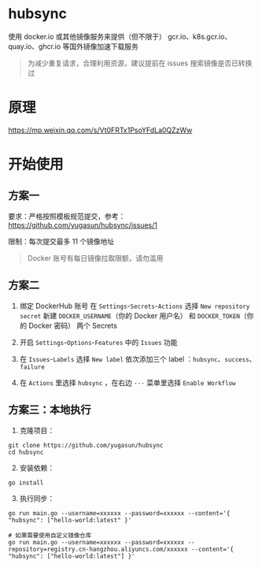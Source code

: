 # hubsync

使用 docker.io 或其他镜像服务来提供（但不限于） gcr.io、k8s.gcr.io、quay.io、ghcr.io 等国外镜像加速下载服务

> 为减少重复请求，合理利用资源，建议提前在 issues 搜索镜像是否已转换过

# 原理

https://mp.weixin.qq.com/s/Vt0FRTx1PsoYFdLa0QZzWw

# 开始使用

## 方案一

要求：严格按照模板规范提交，参考： https://github.com/yugasun/hubsync/issues/1

限制：每次提交最多 11 个镜像地址

> Docker 账号有每日镜像拉取限额，请勿滥用

## 方案二

1. 绑定 DockerHub 账号
   在 `Settings`-`Secrets`-`Actions` 选择 `New repository secret` 新建 `DOCKER_USERNAME`（你的 Docker 用户名）
   和 `DOCKER_TOKEN`（你的 Docker 密码） 两个 Secrets

2. 开启 `Settings`-`Options`-`Features` 中的 `Issues` 功能

3. 在 `Issues`-`Labels` 选择 `New label` 依次添加三个 label ：`hubsync`、`success`、`failure`

4. 在 `Actions` 里选择 `hubsync` ，在右边 `···` 菜单里选择 `Enable Workflow`

## 方案三：本地执行

1. 克隆项目：

```shell
git clone https://github.com/yugasun/hubsync
cd hubsync
```

2. 安装依赖：

```shell
go install
```

3. 执行同步：

```shell
go run main.go --username=xxxxxx --password=xxxxxx --content='{ "hubsync": ["hello-world:latest" }'

# 如果需要使用自定义镜像仓库
go run main.go --username=xxxxxx --password=xxxxxx --repository=registry.cn-hangzhou.aliyuncs.com/xxxxxx --content='{ "hubsync": ["hello-world:latest"] }'
```

